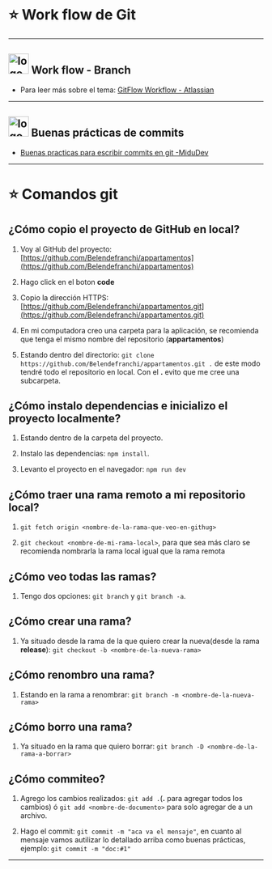 # :star: Work flow de Git

---

## <img src="https://img.icons8.com/color/40/null/git.png" alt="logo git" width="40" height="40"/> Work flow - Branch

- Para leer más sobre el tema: [GitFlow Workflow - Atlassian](https://www.atlassian.com/git/tutorials/comparing-workflows/gitflow-workflow)

---

## <img src="https://img.icons8.com/color/40/null/git.png"  alt="logo git" width="40" height="40" /> Buenas prácticas de commits

- [Buenas practicas para escribir commits en git -MiduDev](https://midu.dev/buenas-practicas-escribir-commits-git/)

---

# :star: Comandos git

## ¿Cómo copio el proyecto de GitHub en local?

1. Voy al GitHub del proyecto: [https://github.com/Belendefranchi/appartamentos](https://github.com/Belendefranchi/appartamentos)

2. Hago click en el boton **code**

3. Copio la dirección HTTPS: [https://github.com/Belendefranchi/appartamentos.git](https://github.com/Belendefranchi/appartamentos.git)

4. En mi computadora creo una carpeta para la aplicación, se recomienda que tenga el mismo nombre del repositorio (**appartamentos**)

5. Estando dentro del directorio: `git clone https://github.com/Belendefranchi/appartamentos.git .` de este modo tendré todo el repositorio en local. Con el **.** evito que me cree una subcarpeta.

## ¿Cómo instalo dependencias e inicializo el proyecto localmente?

1. Estando dentro de la carpeta del proyecto.

2. Instalo las dependencias: `npm install`.

3. Levanto el proyecto en el navegador: `npm run dev`


## ¿Cómo traer una rama remoto a mi repositorio local?

1. `git fetch origin <nombre-de-la-rama-que-veo-en-githug>`

2. `git checkout <nombre-de-mi-rama-local>`, para que sea más claro se recomienda nombrarla la rama local igual que la rama remota

## ¿Cómo veo todas las ramas?

1. Tengo dos opciones: `git branch` y `git branch -a`.

## ¿Cómo crear una rama?

1. Ya situado desde la rama de la que quiero crear la nueva(desde la rama **release**): `git checkout -b <nombre-de-la-nueva-rama>`

## ¿Cómo renombro una rama?

1. Estando en la rama a renombrar: `git branch -m <nombre-de-la-nueva-rama>`

## ¿Cómo borro una rama?

1. Ya situado en la rama que quiero borrar: `git branch -D <nombre-de-la-rama-a-borrar>`

## ¿Cómo commiteo?

1. Agrego los cambios realizados: `git add .`(**.** para agregar todos los cambios) ó `git add <nombre-de-documento>` para solo agregar de a un archivo.

2. Hago el commit: `git commit -m "aca va el mensaje"`, en cuanto al mensaje vamos autilizar lo detallado arriba como buenas prácticas, ejemplo: `git commit -m "doc:#1"`

---
